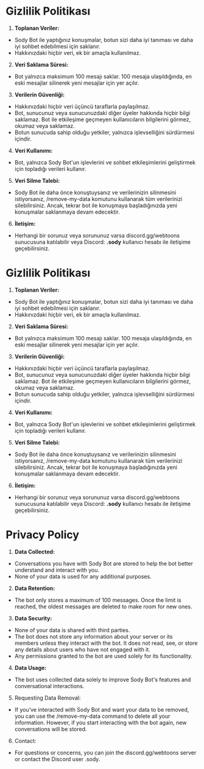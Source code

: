 # Gizlilik Politikası

1. **Toplanan Veriler:**
 - Sody Bot ile yaptığınız konuşmalar, botun sizi daha iyi tanıması ve daha iyi sohbet edebilmesi için saklanır.
 - Hakkınızdaki hiçbir veri, ek bir amaçla kullanılmaz.

2. **Veri Saklama Süresi:**
-  Bot yalnızca maksimum 100 mesajı saklar. 100 mesaja ulaşıldığında, en eski mesajlar silinerek yeni mesajlar için yer açılır.

3. **Verilerin Güvenliği:**
 - Hakkınızdaki hiçbir veri üçüncü taraflarla paylaşılmaz.
 - Bot, sunucunuz veya sunucunuzdaki diğer üyeler hakkında hiçbir bilgi saklamaz. Bot ile etkileşime geçmeyen kullanıcıların bilgilerini görmez, okumaz veya saklamaz.
 - Botun sunucuda sahip olduğu yetkiler, yalnızca işlevselliğini sürdürmesi içindir.

4. **Veri Kullanımı:**
 - Bot, yalnızca Sody Bot'un işlevlerini ve sohbet etkileşimlerini geliştirmek için topladığı verileri kullanır.

5. **Veri Silme Talebi:**
 - Sody Bot ile daha önce konuştuysanız ve verilerinizin silinmesini istiyorsanız, /remove-my-data komutunu kullanarak tüm verilerinizi silebilirsiniz. Ancak, tekrar bot ile konuşmaya başladığınızda yeni konuşmalar saklanmaya devam edecektir.

6. **İletişim:**
 - Herhangi bir sorunuz veya sorununuz varsa discord.gg/webtoons sunucusuna katılabilir veya Discord: **.sody** kullanıcı hesabı ile iletişime geçebilirsiniz.



# Gizlilik Politikası

1. **Toplanan Veriler:**
 - Sody Bot ile yaptığınız konuşmalar, botun sizi daha iyi tanıması ve daha iyi sohbet edebilmesi için saklanır.
 - Hakkınızdaki hiçbir veri, ek bir amaçla kullanılmaz.

2. **Veri Saklama Süresi:**
-  Bot yalnızca maksimum 100 mesajı saklar. 100 mesaja ulaşıldığında, en eski mesajlar silinerek yeni mesajlar için yer açılır.

3. **Verilerin Güvenliği:**
 - Hakkınızdaki hiçbir veri üçüncü taraflarla paylaşılmaz.
 - Bot, sunucunuz veya sunucunuzdaki diğer üyeler hakkında hiçbir bilgi saklamaz. Bot ile etkileşime geçmeyen kullanıcıların bilgilerini görmez, okumaz veya saklamaz.
 - Botun sunucuda sahip olduğu yetkiler, yalnızca işlevselliğini sürdürmesi içindir.

4. **Veri Kullanımı:**
 - Bot, yalnızca Sody Bot'un işlevlerini ve sohbet etkileşimlerini geliştirmek için topladığı verileri kullanır.

5. **Veri Silme Talebi:**
 - Sody Bot ile daha önce konuştuysanız ve verilerinizin silinmesini istiyorsanız, /remove-my-data komutunu kullanarak tüm verilerinizi silebilirsiniz. Ancak, tekrar bot ile konuşmaya başladığınızda yeni konuşmalar saklanmaya devam edecektir.

6. **İletişim:**
 - Herhangi bir sorunuz veya sorununuz varsa discord.gg/webtoons sunucusuna katılabilir veya Discord: **.sody** kullanıcı hesabı ile iletişime geçebilirsiniz.


# Privacy Policy

1. **Data Collected:**
 - Conversations you have with Sody Bot are stored to help the bot better understand and interact with you.
 - None of your data is used for any additional purposes.

2. **Data Retention:**
 - The bot only stores a maximum of 100 messages. Once the limit is reached, the oldest messages are deleted to make room for new ones.

3. **Data Security:**
 - None of your data is shared with third parties.
 - The bot does not store any information about your server or its members unless they interact with the bot. It does not read, see, or store any details about users who have not engaged with it.
 - Any permissions granted to the bot are used solely for its functionality.
   
4. **Data Usage:**
 - The bot uses collected data solely to improve Sody Bot's features and conversational interactions.

5. Requesting Data Removal:
 - If you’ve interacted with Sody Bot and want your data to be removed, you can use the /remove-my-data command to delete all your information. However, if you start interacting with the bot again, new conversations will be stored.

6. Contact:
 - For questions or concerns, you can join the discord.gg/webtoons server or contact the Discord user .sody.
